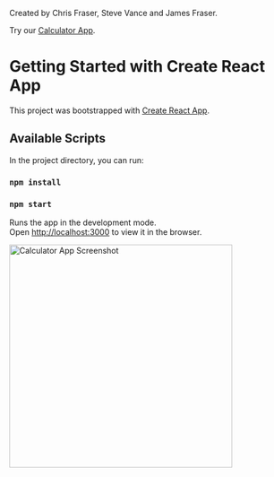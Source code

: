 Created by Chris Fraser, Steve Vance and James Fraser.

Try our <a href="https://main.d32umybxq09b6x.amplifyapp.com/">Calculator App</a>.

# Getting Started with Create React App

This project was bootstrapped with [Create React App](https://github.com/facebook/create-react-app).

## Available Scripts

In the project directory, you can run:

### `npm install`

### `npm start`

Runs the app in the development mode.\
Open [http://localhost:3000](http://localhost:3000) to view it in the browser.


<img width="398" alt="Calculator App Screenshot" src="https://user-images.githubusercontent.com/56137428/117429577-1a003400-af1f-11eb-9c78-11f75399edce.png">



